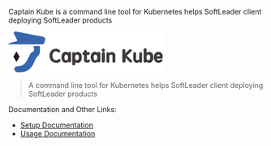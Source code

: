 Captain Kube is a command line tool for Kubernetes helps SoftLeader client deploying SoftLeader products

![](./doc/captainkube-01.svg)

> A command line tool for Kubernetes helps SoftLeader client deploying SoftLeader products

Documentation and Other Links:

- [Setup Documentation](https://github.com/softleader/captain-kube/wiki/Installation)
- [Usage Documentation](https://github.com/softleader/captain-kube/wiki/Getting-Started)
